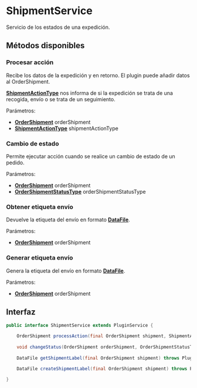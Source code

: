 # ShipmentService

Servicio de los estados de una expedición.

## Métodos disponibles

### Procesar acción

Recibe los datos de la expedición y en retorno. El plugin puede añadir datos al OrderShipment.

**[ShipmentActionType](../Enums/README.md#ShipmentActionType)** nos informa de si la expedición se trata de una recogida, envío o se trata de un seguimiento.

Parámetros:

- **[OrderShipment](../Models/Order/OrderShipment.md)** orderShipment
- **[ShipmentActionType](../Enums/README.md#ShipmentActionType)** shipmentActionType

### Cambio de estado

Permite ejecutar acción cuando se realice un cambio de estado de un pedido.

Parámetros:

- **[OrderShipment](../Models/Order/OrderShipment.md)** orderShipment
- **[OrderShipmentStatusType](../Enums/README.md#OrderShipmentStatusType)** orderShipmentStatusType

### Obtener etiqueta envío

Devuelve la etiqueta del envío en formato **[DataFile](../Models/DataFile.md)**.

Parámetros:

- **[OrderShipment](../Models/Order/OrderShipment.md)** orderShipment

### Generar etiqueta envío

Genera la etiqueta del envío en formato **[DataFile](../Models/DataFile.md)**.

Parámetros:

- **[OrderShipment](../Models/Order/OrderShipment.md)** orderShipment

## Interfaz

```java
public interface ShipmentService extends PluginService {

    OrderShipment processAction(final OrderShipment shipment, ShipmentActionType actionType) throws PluginServiceException;
    
	void changeStatus(OrderShipment orderShipment, OrderShipmentStatusType orderShipmentStatusType) throws PluginServiceException;
    
    DataFile getShipmentLabel(final OrderShipment shipment) throws PluginServiceException;
    
    DataFile createShipmentLabel(final OrderShipment shipment) throws PluginServiceException;

}

```
